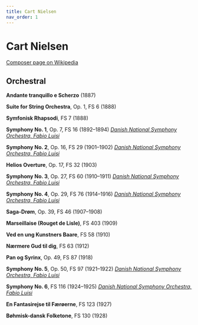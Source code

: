 ```yaml
---
title: Cart Nielsen
nav_order: 1
---
```


# Cart Nielsen

[Composer page on Wikipedia](https://en.wikipedia.org/wiki/List_of_compositions_by_Carl_Nielsen)

## Orchestral

**Andante tranquillo e Scherzo** (1887)

**Suite for String Orchestra**, Op. 1, FS 6 (1888)

**Symfonisk Rhapsodi**, FS 7 (1888)

**Symphony No. 1**, Op. 7, FS 16 (1892–1894) [*Danish National Symphony Orchestra, Fabio Luisi*](http://www.tidal.com/track/263917129)

**Symphony No. 2**, Op. 16, FS 29 (1901–1902) [*Danish National Symphony Orchestra, Fabio Luisi*](http://www.tidal.com/track/272467503)

**Helios Overture**, Op. 17, FS 32 (1903)

**Symphony No. 3**, Op. 27, FS 60 (1910–1911) [*Danish National Symphony Orchestra, Fabio Luisi*](http://www.tidal.com/track/263917125)

**Symphony No. 4**, Op. 29, FS 76 (1914–1916) [*Danish National Symphony Orchestra, Fabio Luisi*](http://www.tidal.com/track/252771588)

**Saga-Drøm**, Op. 39, FS 46 (1907–1908)

**Marseillaise (Rouget de Lisle)**, FS 403 (1909)

**Ved en ung Kunstners Baare**, FS 58 (1910)

**Nærmere Gud til dig**, FS 63 (1912)

**Pan og Syrinx**, Op. 49, FS 87 (1918)

**Symphony No. 5**, Op. 50, FS 97 (1921–1922) [*Danish National Symphony Orchestra, Fabio Luisi*](http://www.tidal.com/track/252771592)

**Symphony No. 6**, FS 116 (1924–1925) [*Danish National Symphony Orchestra, Fabio Luisi*](http://www.tidal.com/track/272467509)

**En Fantasirejse til Færøerne**, FS 123 (1927)

**Bøhmisk-dansk Folketone**, FS 130 (1928)


